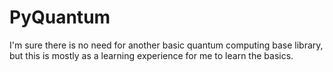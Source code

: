 # PyQuantum
I'm sure there is no need for another basic quantum computing base library, but this is mostly as a learning experience for me to learn the basics.
